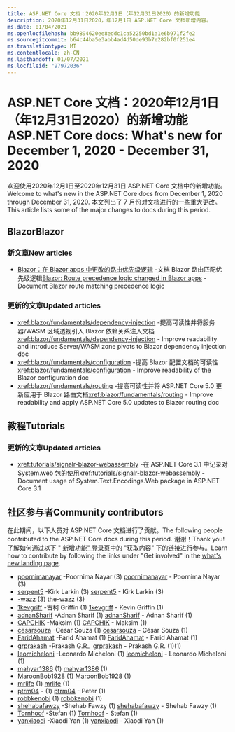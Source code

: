 ```yaml
---
title: ASP.NET Core 文档：2020年12月1日（年12月31日2020）的新增功能
description: 2020年12月31日2020，年12月1日 ASP.NET Core 文档新增内容。
ms.date: 01/04/2021
ms.openlocfilehash: bb9894620ee8eddc1ca52250bd1a1e6b971f2fe2
ms.sourcegitcommit: b64c44ba5e3abb4ad4d50de93b7e282bf0f251e4
ms.translationtype: MT
ms.contentlocale: zh-CN
ms.lasthandoff: 01/07/2021
ms.locfileid: "97972036"
---
```

# <a name="aspnet-core-docs-whats-new-for-december-1-2020---december-31-2020"></a><span data-ttu-id="7d3da-103">ASP.NET Core 文档：2020年12月1日（年12月31日2020）的新增功能</span><span class="sxs-lookup"><span data-stu-id="7d3da-103">ASP.NET Core docs: What's new for December 1, 2020 - December 31, 2020</span></span>

<span data-ttu-id="7d3da-104">欢迎使用2020年12月1日至2020年12月31日 ASP.NET Core 文档中的新增功能。</span><span class="sxs-lookup"><span data-stu-id="7d3da-104">Welcome to what's new in the ASP.NET Core docs from December 1, 2020 through December 31, 2020.</span></span> <span data-ttu-id="7d3da-105">本文列出了 7 月份对文档进行的一些重大更改。</span><span class="sxs-lookup"><span data-stu-id="7d3da-105">This article lists some of the major changes to docs during this period.</span></span>

## <a name="blazor"></a><span data-ttu-id="7d3da-106">Blazor</span><span class="sxs-lookup"><span data-stu-id="7d3da-106">Blazor</span></span>

### <a name="new-articles"></a><span data-ttu-id="7d3da-107">新文章</span><span class="sxs-lookup"><span data-stu-id="7d3da-107">New articles</span></span>

- <span data-ttu-id="7d3da-108">[Blazor：在 Blazor apps 中更改的路由优先级逻辑](/dotnet/core/compatibility/aspnet-core/5.0/blazor-routing-logic-changed) -文档 Blazor 路由匹配优先级逻辑</span><span class="sxs-lookup"><span data-stu-id="7d3da-108">[Blazor: Route precedence logic changed in Blazor apps](/dotnet/core/compatibility/aspnet-core/5.0/blazor-routing-logic-changed) - Document Blazor route matching precedence logic</span></span>

### <a name="updated-articles"></a><span data-ttu-id="7d3da-109">更新的文章</span><span class="sxs-lookup"><span data-stu-id="7d3da-109">Updated articles</span></span>

- <span data-ttu-id="7d3da-110"><xref:blazor/fundamentals/dependency-injection> -提高可读性并将服务器/WASM 区域透视引入 Blazor 依赖关系注入文档</span><span class="sxs-lookup"><span data-stu-id="7d3da-110"><xref:blazor/fundamentals/dependency-injection> - Improve readability and introduce Server/WASM zone pivots to Blazor dependency injection doc</span></span>
- <span data-ttu-id="7d3da-111"><xref:blazor/fundamentals/configuration> -提高 Blazor 配置文档的可读性</span><span class="sxs-lookup"><span data-stu-id="7d3da-111"><xref:blazor/fundamentals/configuration> - Improve readability of the Blazor configuration doc</span></span>
- <span data-ttu-id="7d3da-112"><xref:blazor/fundamentals/routing> -提高可读性并将 ASP.NET Core 5.0 更新应用于 Blazor 路由文档</span><span class="sxs-lookup"><span data-stu-id="7d3da-112"><xref:blazor/fundamentals/routing> - Improve readability and apply ASP.NET Core 5.0 updates to Blazor routing doc</span></span>

## <a name="tutorials"></a><span data-ttu-id="7d3da-113">教程</span><span class="sxs-lookup"><span data-stu-id="7d3da-113">Tutorials</span></span>

### <a name="updated-articles"></a><span data-ttu-id="7d3da-114">更新的文章</span><span class="sxs-lookup"><span data-stu-id="7d3da-114">Updated articles</span></span>

- <span data-ttu-id="7d3da-115"><xref:tutorials/signalr-blazor-webassembly> -在 ASP.NET Core 3.1 中记录对 System.web 包的使用</span><span class="sxs-lookup"><span data-stu-id="7d3da-115"><xref:tutorials/signalr-blazor-webassembly> - Document usage of System.Text.Encodings.Web package in ASP.NET Core 3.1</span></span>

## <a name="community-contributors"></a><span data-ttu-id="7d3da-116">社区参与者</span><span class="sxs-lookup"><span data-stu-id="7d3da-116">Community contributors</span></span>

<span data-ttu-id="7d3da-117">在此期间，以下人员对 ASP.NET Core 文档进行了贡献。</span><span class="sxs-lookup"><span data-stu-id="7d3da-117">The following people contributed to the ASP.NET Core docs during this period.</span></span> <span data-ttu-id="7d3da-118">谢谢！</span><span class="sxs-lookup"><span data-stu-id="7d3da-118">Thank you!</span></span> <span data-ttu-id="7d3da-119">了解如何通过以下 " [新增功能" 登录页](index.yml)中的 "获取内容" 下的链接进行参与。</span><span class="sxs-lookup"><span data-stu-id="7d3da-119">Learn how to contribute by following the links under "Get involved" in the [what's new landing page](index.yml).</span></span>

- <span data-ttu-id="7d3da-120">[poornimanayar](https://github.com/poornimanayar) -Poornima Nayar (3) </span><span class="sxs-lookup"><span data-stu-id="7d3da-120">[poornimanayar](https://github.com/poornimanayar) - Poornima Nayar (3)</span></span>
- <span data-ttu-id="7d3da-121">[serpent5](https://github.com/serpent5) -Kirk Larkin (3) </span><span class="sxs-lookup"><span data-stu-id="7d3da-121">[serpent5](https://github.com/serpent5) - Kirk Larkin (3)</span></span>
- <span data-ttu-id="7d3da-122">[-wazz](https://github.com/the-wazz) (3) </span><span class="sxs-lookup"><span data-stu-id="7d3da-122">[the-wazz](https://github.com/the-wazz) (3)</span></span>
- <span data-ttu-id="7d3da-123">[1kevgriff](https://github.com/1kevgriff) -古柯 Griffin (1) </span><span class="sxs-lookup"><span data-stu-id="7d3da-123">[1kevgriff](https://github.com/1kevgriff) - Kevin Griffin (1)</span></span>
- <span data-ttu-id="7d3da-124">[adnanSharif](https://github.com/adnanSharif) -Adnan Sharif (1) </span><span class="sxs-lookup"><span data-stu-id="7d3da-124">[adnanSharif](https://github.com/adnanSharif) - Adnan Sharif (1)</span></span>
- <span data-ttu-id="7d3da-125">[CAPCHIK](https://github.com/CAPCHIK) -Maksim (1) </span><span class="sxs-lookup"><span data-stu-id="7d3da-125">[CAPCHIK](https://github.com/CAPCHIK) - Maksim (1)</span></span>
- <span data-ttu-id="7d3da-126">[cesarsouza](https://github.com/cesarsouza) -César Souza (1) </span><span class="sxs-lookup"><span data-stu-id="7d3da-126">[cesarsouza](https://github.com/cesarsouza) - César Souza (1)</span></span>
- <span data-ttu-id="7d3da-127">[FaridAhamat](https://github.com/FaridAhamat) -Farid Ahamat (1) </span><span class="sxs-lookup"><span data-stu-id="7d3da-127">[FaridAhamat](https://github.com/FaridAhamat) - Farid Ahamat (1)</span></span>
- <span data-ttu-id="7d3da-128">[grprakash](https://github.com/grprakash) -Prakash G.R。</span><span class="sxs-lookup"><span data-stu-id="7d3da-128">[grprakash](https://github.com/grprakash) - Prakash G.R.</span></span> <span data-ttu-id="7d3da-129">(1)</span><span class="sxs-lookup"><span data-stu-id="7d3da-129">(1)</span></span>
- <span data-ttu-id="7d3da-130">[leomicheloni](https://github.com/leomicheloni) -Leonardo Micheloni (1) </span><span class="sxs-lookup"><span data-stu-id="7d3da-130">[leomicheloni](https://github.com/leomicheloni) - Leonardo Micheloni (1)</span></span>
- <span data-ttu-id="7d3da-131">[mahyar1386](https://github.com/mahyar1386) (1) </span><span class="sxs-lookup"><span data-stu-id="7d3da-131">[mahyar1386](https://github.com/mahyar1386) (1)</span></span>
- <span data-ttu-id="7d3da-132">[MaroonBob1928](https://github.com/MaroonBob1928) (1) </span><span class="sxs-lookup"><span data-stu-id="7d3da-132">[MaroonBob1928](https://github.com/MaroonBob1928) (1)</span></span>
- <span data-ttu-id="7d3da-133">[mrlife](https://github.com/mrlife) (1) </span><span class="sxs-lookup"><span data-stu-id="7d3da-133">[mrlife](https://github.com/mrlife) (1)</span></span>
- <span data-ttu-id="7d3da-134">[ptrm04](https://github.com/ptrm04) - (1) </span><span class="sxs-lookup"><span data-stu-id="7d3da-134">[ptrm04](https://github.com/ptrm04) - Peter (1)</span></span>
- <span data-ttu-id="7d3da-135">[robbkenobi](https://github.com/robbkenobi) (1) </span><span class="sxs-lookup"><span data-stu-id="7d3da-135">[robbkenobi](https://github.com/robbkenobi) (1)</span></span>
- <span data-ttu-id="7d3da-136">[shehabafawzy](https://github.com/shehabafawzy) -Shehab Fawzy (1) </span><span class="sxs-lookup"><span data-stu-id="7d3da-136">[shehabafawzy](https://github.com/shehabafawzy) - Shehab Fawzy (1)</span></span>
- <span data-ttu-id="7d3da-137">[Tornhoof](https://github.com/Tornhoof) -Stefan (1) </span><span class="sxs-lookup"><span data-stu-id="7d3da-137">[Tornhoof](https://github.com/Tornhoof) - Stefan (1)</span></span>
- <span data-ttu-id="7d3da-138">[yanxiaodi](https://github.com/yanxiaodi) -Xiaodi Yan (1) </span><span class="sxs-lookup"><span data-stu-id="7d3da-138">[yanxiaodi](https://github.com/yanxiaodi) - Xiaodi Yan (1)</span></span>
